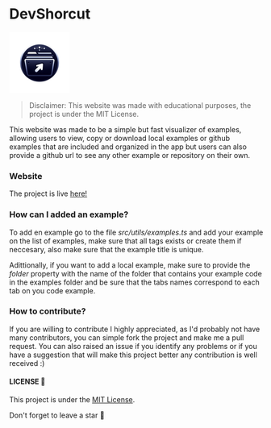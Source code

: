 # DevShorcut 

![DevShorcut Logo](/public/apple-icon-120x120.png)

> Disclaimer: This website was made with educational purposes, the project is under the MIT License.

This website was made to be a simple but fast visualizer of examples, allowing users to view, copy or download local examples or github examples that are included and organized in the app but users can also provide a github url to see any other example or repository on their own.

### Website

The project is live [here!]()

### How can I added an example?

To add en example go to the file _src/utils/examples.ts_ and add your example on the list of examples, make sure that all tags exists or create them if neccesary, also make sure that the example title is unique.

Adittionally, if you want to add a local example, make sure to provide the _folder_ property with the name of the folder that contains your example code in the examples folder and be sure that the tabs names correspond to each tab on you code example.

### How to contribute?

If you are willing to contribute I highly appreciated, as I'd probably not have many contributors, you can simple fork the project and make me a pull request. You can also raised an issue if you identify any problems or if you have a suggestion that will make this project better any contribution is well received :) 

#### LICENSE 📜

This project is under the [MIT License](/LICENSE).

Don't forget to leave a star 🌟
